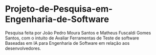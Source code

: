 # Projeto-de-Pesquisa-em-Engenharia-de-Software

Pesquisa feita por João Pedro Moura Santos e Matheus Fuscaldi Gomes Santos, com o intuito de Avaliar Ferramentas de Teste de software Baseadas em IA para Engenharia de Software em relação aos desenvolvedores.
